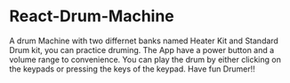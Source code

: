 # React-Drum-Machine

A drum Machine with two differnet banks named Heater Kit and Standard Drum kit, you can practice druming. The App have a power button and a volume range to convenience. You can play the drum by either clicking on the keypads or pressing the keys of the keypad. Have fun Drumer!!
